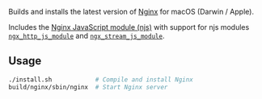 Builds and installs the latest version of [Nginx](https://nginx.org/en/) for macOS (Darwin / Apple).

Includes the [Nginx JavaScript module (njs)](https://nginx.org/en/docs/njs/) with support for njs modules [`ngx_http_js_module`](https://nginx.org/en/docs/http/ngx_http_js_module.html) and [`ngx_stream_js_module`](https://nginx.org/en/docs/stream/ngx_stream_js_module.html).

## Usage

```sh
./install.sh            # Compile and install Nginx
build/nginx/sbin/nginx  # Start Nginx server
```
